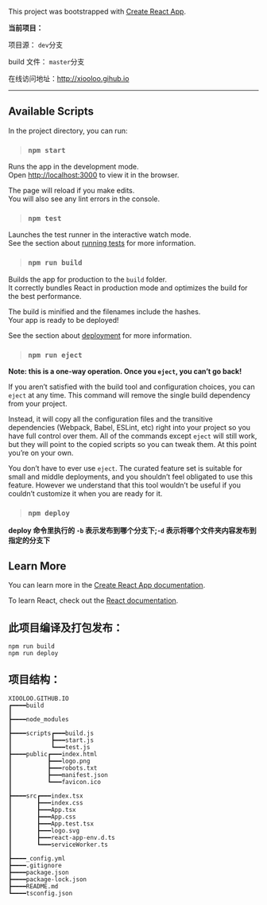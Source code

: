 This project was bootstrapped with [Create React App](https://github.com/facebook/create-react-app).

**当前项目：**

项目源： `dev`分支

build 文件： `master`分支

在线访问地址：http://xiooloo.gihub.io

---

## Available Scripts

In the project directory, you can run:

> ### `npm start`

Runs the app in the development mode.<br />
Open [http://localhost:3000](http://localhost:3000) to view it in the browser.

The page will reload if you make edits.<br />
You will also see any lint errors in the console.

> ### `npm test`

Launches the test runner in the interactive watch mode.<br />
See the section about [running tests](https://facebook.github.io/create-react-app/docs/running-tests) for more information.

> ### `npm run build`

Builds the app for production to the `build` folder.<br />
It correctly bundles React in production mode and optimizes the build for the best performance.

The build is minified and the filenames include the hashes.<br />
Your app is ready to be deployed!

See the section about [deployment](https://facebook.github.io/create-react-app/docs/deployment) for more information.

> ### `npm run eject`

**Note: this is a one-way operation. Once you `eject`, you can’t go back!**

If you aren’t satisfied with the build tool and configuration choices, you can `eject` at any time. This command will remove the single build dependency from your project.

Instead, it will copy all the configuration files and the transitive dependencies (Webpack, Babel, ESLint, etc) right into your project so you have full control over them. All of the commands except `eject` will still work, but they will point to the copied scripts so you can tweak them. At this point you’re on your own.

You don’t have to ever use `eject`. The curated feature set is suitable for small and middle deployments, and you shouldn’t feel obligated to use this feature. However we understand that this tool wouldn’t be useful if you couldn’t customize it when you are ready for it.

> ### `npm deploy`

**deploy 命令里执行的 `-b` 表示发布到哪个分支下;`-d` 表示将哪个文件夹内容发布到指定的分支下**

## Learn More

You can learn more in the [Create React App documentation](https://facebook.github.io/create-react-app/docs/getting-started).

To learn React, check out the [React documentation](https://reactjs.org/).

## 此项目编译及打包发布：

```
npm run build
npm run deploy
```

## 项目结构：

```
XIOOLOO.GITHUB.IO
┏━━━━build
┃
┣━━━━node_modules
┃
┣━━━━scripts┏━━━build.js
┃           ┣━━━start.js
┃           ┗━━━test.js
┣━━━━public┏━━━index.html
┃          ┣━━━logo.png
┃          ┣━━━robots.txt
┃          ┣━━━manifest.json
┃          ┗━━━favicon.ico
┃
┣━━━━src┏━━━index.tsx
┃       ┣━━━index.css
┃       ┣━━━App.tsx
┃       ┣━━━App.css
┃       ┣━━━App.test.tsx
┃       ┣━━━logo.svg
┃       ┣━━━react-app-env.d.ts
┃       ┗━━━serviceWorker.ts
┃
┣━━━━_config.yml
┣━━━━.gitignore
┣━━━━package.json
┣━━━━package-lock.json
┣━━━━README.md
┗━━━━tsconfig.json
```
